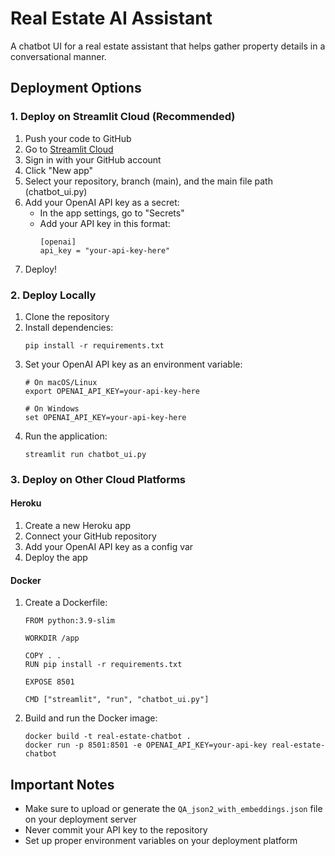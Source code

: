 # Real Estate AI Assistant

A chatbot UI for a real estate assistant that helps gather property details in a conversational manner.

## Deployment Options

### 1. Deploy on Streamlit Cloud (Recommended)

1. Push your code to GitHub
2. Go to [Streamlit Cloud](https://streamlit.io/cloud)
3. Sign in with your GitHub account
4. Click "New app"
5. Select your repository, branch (main), and the main file path (chatbot_ui.py)
6. Add your OpenAI API key as a secret:
   - In the app settings, go to "Secrets"
   - Add your API key in this format:
     ```
     [openai]
     api_key = "your-api-key-here"
     ```
7. Deploy!

### 2. Deploy Locally

1. Clone the repository
2. Install dependencies:
   ```
   pip install -r requirements.txt
   ```
3. Set your OpenAI API key as an environment variable:
   ```
   # On macOS/Linux
   export OPENAI_API_KEY=your-api-key-here
   
   # On Windows
   set OPENAI_API_KEY=your-api-key-here
   ```
4. Run the application:
   ```
   streamlit run chatbot_ui.py
   ```

### 3. Deploy on Other Cloud Platforms

#### Heroku

1. Create a new Heroku app
2. Connect your GitHub repository
3. Add your OpenAI API key as a config var
4. Deploy the app

#### Docker

1. Create a Dockerfile:
   ```
   FROM python:3.9-slim
   
   WORKDIR /app
   
   COPY . .
   RUN pip install -r requirements.txt
   
   EXPOSE 8501
   
   CMD ["streamlit", "run", "chatbot_ui.py"]
   ```
2. Build and run the Docker image:
   ```
   docker build -t real-estate-chatbot .
   docker run -p 8501:8501 -e OPENAI_API_KEY=your-api-key real-estate-chatbot
   ```

## Important Notes

- Make sure to upload or generate the `QA_json2_with_embeddings.json` file on your deployment server
- Never commit your API key to the repository
- Set up proper environment variables on your deployment platform 